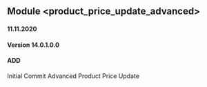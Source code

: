 ## Module <product_price_update_advanced>

#### 11.11.2020
#### Version 14.0.1.0.0
#### ADD
Initial Commit Advanced Product Price Update



